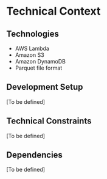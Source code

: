 # Technical Context

## Technologies
- AWS Lambda
- Amazon S3
- Amazon DynamoDB
- Parquet file format

## Development Setup
[To be defined]

## Technical Constraints
[To be defined]

## Dependencies
[To be defined] 